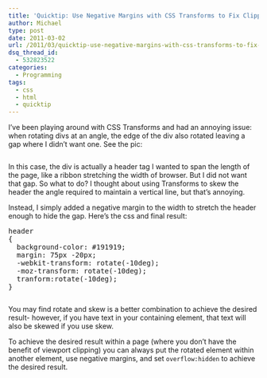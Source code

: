 ```yaml
---
title: 'Quicktip: Use Negative Margins with CSS Transforms to Fix Clipping'
author: Michael
type: post
date: 2011-03-02
url: /2011/03/quicktip-use-negative-margins-with-css-transforms-to-fix-clipping/
dsq_thread_id:
  - 532823522
categories:
  - Programming
tags:
  - css
  - html
  - quicktip
---
```

I&#8217;ve been playing around with CSS Transforms and had an annoying issue: when rotating divs at an angle, the edge of the div also rotated leaving a gap where I didn&#8217;t want one. See the pic:

[<img src="http://i2.wp.com/www.michaelhamrah.com/blog/wp-content/uploads/2011/03/rotated-div.png?resize=246%2C117" alt="" title="rotated div2" class="aligncenter size-full wp-image-531" data-recalc-dims="1" />][1]

In this case, the div is actually a header tag I wanted to span the length of the page, like a ribbon stretching the width of browser. But I did not want that gap. So what to do? I thought about using Transforms to skew the header the angle required to maintain a vertical line, but that&#8217;s annoying. 

Instead, I simply added a negative margin to the width to stretch the header enough to hide the gap. Here&#8217;s the css and final result:

<pre class="syntax css">header 
{
  background-color: #191919;
  margin: 75px -20px;
  -webkit-transform: rotate(-10deg);
  -moz-transform: rotate(-10deg);
  tranform:rotate(-10deg);
}
</pre>

[<img src="http://i0.wp.com/www.michaelhamrah.com/blog/wp-content/uploads/2011/03/rotated-div2.png?resize=246%2C117" alt="" title="rotated div2" class="aligncenter size-full wp-image-531" data-recalc-dims="1" />][2]

You may find rotate and skew is a better combination to achieve the desired result- however, if you have text in your containing element, that text will also be skewed if you use skew. 

To achieve the desired result within a page (where you don&#8217;t have the benefit of viewport clipping) you can always put the rotated element within another element, use negative margins, and set <code class="syntax css">overflow:hidden</code> to achieve the desired result.

 [1]: http://i2.wp.com/www.michaelhamrah.com/blog/wp-content/uploads/2011/03/rotated-div.png
 [2]: http://i0.wp.com/www.michaelhamrah.com/blog/wp-content/uploads/2011/03/rotated-div2.png
